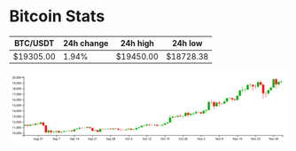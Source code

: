 # Bitcoin Stats

BTC/USDT|24h change|24h high|24h low|
|---|---|---|---|
|$19305.00|1.94%|$19450.00|$18728.38|

<img src="./chart.svg">
